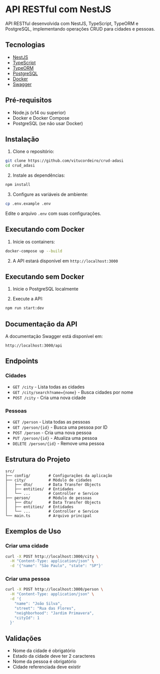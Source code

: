 # API RESTful com NestJS

API RESTful desenvolvida com NestJS, TypeScript, TypeORM e PostgreSQL, implementando operações CRUD para cidades e pessoas.

## Tecnologias

- [NestJS](https://nestjs.com/)
- [TypeScript](https://www.typescriptlang.org/)
- [TypeORM](https://typeorm.io/)
- [PostgreSQL](https://www.postgresql.org/)
- [Docker](https://www.docker.com/)
- [Swagger](https://swagger.io/)

## Pré-requisitos

- Node.js (v14 ou superior)
- Docker e Docker Compose
- PostgreSQL (se não usar Docker)

## Instalação

1. Clone o repositório:
```bash
git clone https://github.com/vitucordeiro/crud-adasi
cd crud_adasi
```

2. Instale as dependências:
```bash
npm install
```

3. Configure as variáveis de ambiente:
```bash
cp .env.example .env
```
Edite o arquivo `.env` com suas configurações.

## Executando com Docker

1. Inicie os containers:
```bash
docker-compose up --build
```

2. A API estará disponível em `http://localhost:3000`

## Executando sem Docker

1. Inicie o PostgreSQL localmente

2. Execute a API:
```bash
npm run start:dev
```

## Documentação da API

A documentação Swagger está disponível em:
```
http://localhost:3000/api
```

## Endpoints

### Cidades

- `GET /city` - Lista todas as cidades
- `GET /city/search?name={nome}` - Busca cidades por nome
- `POST /city` - Cria uma nova cidade

### Pessoas

- `GET /person` - Lista todas as pessoas
- `GET /person/{id}` - Busca uma pessoa por ID
- `POST /person` - Cria uma nova pessoa
- `PUT /person/{id}` - Atualiza uma pessoa
- `DELETE /person/{id}` - Remove uma pessoa

## Estrutura do Projeto

```
src/
├── config/        # Configurações da aplicação
├── city/          # Módulo de cidades
│   ├── dto/       # Data Transfer Objects
│   ├── entities/  # Entidades
│   └── ...        # Controller e Service
├── person/        # Módulo de pessoas
│   ├── dto/       # Data Transfer Objects
│   ├── entities/  # Entidades
│   └── ...        # Controller e Service
└── main.ts        # Arquivo principal
```


## Exemplos de Uso

### Criar uma cidade
```bash
curl -X POST http://localhost:3000/city \
  -H "Content-Type: application/json" \
  -d '{"name": "São Paulo", "state": "SP"}'
```

### Criar uma pessoa
```bash
curl -X POST http://localhost:3000/person \
  -H "Content-Type: application/json" \
  -d '{
    "name": "João Silva",
    "street": "Rua das Flores",
    "neighborhood": "Jardim Primavera",
    "cityId": 1
  }'
```

## Validações

- Nome da cidade é obrigatório
- Estado da cidade deve ter 2 caracteres
- Nome da pessoa é obrigatório
- Cidade referenciada deve existir


